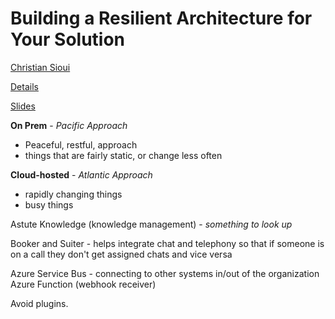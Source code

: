# Building a Resilient Architecture for Your Solution

[Christian Sioui](https://www.eventscribe.com/2019/FOCUS/fsPopup.asp?Mode=presenterInfo&PresenterID=597203&embedded=false)

[Details](https://www.eventscribe.com/2019/FOCUS/fsPopup.asp?embedded=true&Mode=presInfo&PresentationID=502669)

[Slides](../assets/de07.pptx)

**On Prem** - _Pacific Approach_

- Peaceful, restful, approach
- things that are fairly static, or change less often

**Cloud-hosted** - _Atlantic Approach_

- rapidly changing things
- busy things

Astute Knowledge (knowledge management) - _something to look up_

Booker and Suiter - helps integrate chat and telephony so that if someone is on a call they don't get assigned chats and vice versa

Azure Service Bus - connecting to other systems in/out of the organization
Azure Function (webhook receiver)

Avoid plugins.

